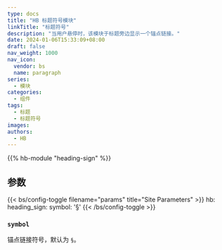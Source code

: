 ```yaml
---
type: docs
title: "HB 标题符号模块"
linkTitle: "标题符号"
description: "当用户悬停时，该模块于标题旁边显示一个锚点链接。"
date: 2024-01-06T15:33:09+08:00
draft: false
nav_weight: 1000
nav_icon:
  vendor: bs
  name: paragraph 
series:
  - 模块
categories:
  - 组件
tags:
  - 标题
  - 标题符号
images:
authors:
  - HB
---
```


{{% hb-module "heading-sign" %}}

## 参数

{{< bs/config-toggle filename="params" title="Site Parameters" >}}
hb:
  heading_sign:
    symbol: '§'
{{< /bs/config-toggle >}}

### `symbol`

锚点链接符号，默认为 `§`。
